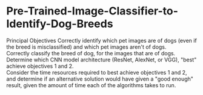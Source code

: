 # Pre-Trained-Image-Classifier-to-Identify-Dog-Breeds
Principal Objectives
Correctly identify which pet images are of dogs (even if the breed is misclassified) and which pet images aren't of dogs.  
Correctly classify the breed of dog, for the images that are of dogs.  
Determine which CNN model architecture (ResNet, AlexNet, or VGG), "best" achieve objectives 1 and 2.  
Consider the time resources required to best achieve objectives 1 and 2, and determine if an alternative solution would have given a "good enough" result, given the amount of time each of the algorithms takes to run.
